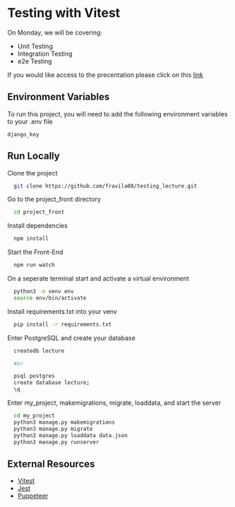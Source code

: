 
# Testing with Vitest

On Monday, we will be covering:
- Unit Testing
- Integration Testing
- e2e Testing

If you would like access to the precentation please click on this [link](https://docs.google.com/presentation/d/1zvo9xFvrl6nNb7fH0Aet5nftLnjp_cfPNMd97s_rQ6g/edit?usp=sharing)


## Environment Variables

To run this project, you will need to add the following environment variables to your .env file

`django_key`



## Run Locally

Clone the project

```bash
  git clone https://github.com/fravila08/testing_lecture.git
```

Go to the project_front directory

```bash
  cd project_front
```

Install dependencies

```bash
  npm install
```

Start the Front-End

```bash
  npm run watch
```

On a seperate terminal start and activate a virtual environment

```bash
  python3 -m venv env
  source env/bin/activate
```

Install requirements.txt into your venv

```bash
  pip install -r requirements.txt
```

Enter PostgreSQL and create your database

```bash
  createdb lecture

  #or

  psql postgres
  create database lecture;
  \q
```

Enter my_project, makemigrations, migrate, loaddata, and start the server

```bash
  cd my_project
  python3 manage.py makemigrations
  python3 manage.py migrate
  python3 manage.py loaddata data.json
  python3 manage.py runserver
```

    
## External Resources

- [Vitest](https://vitest.dev/guide/features.html)
- [Jest](https://jestjs.io/docs/getting-started)
- [Puppeteer](https://github.com/puppeteer/puppeteer)



